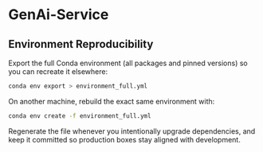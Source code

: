 # GenAi-Service

## Environment Reproducibility

Export the full Conda environment (all packages and pinned versions) so you can recreate it elsewhere:

```bash
conda env export > environment_full.yml
```

On another machine, rebuild the exact same environment with:

```bash
conda env create -f environment_full.yml
```

Regenerate the file whenever you intentionally upgrade dependencies, and keep it committed so production boxes stay aligned with development.
